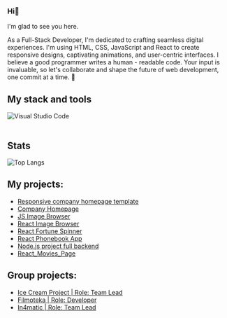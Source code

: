 ### Hi👋
I'm glad to see you here. 

As a Full-Stack Developer, I'm dedicated to crafting seamless digital experiences. I'm using HTML, CSS, JavaScript and React to create responsive designs, captivating animations, and user-centric interfaces. I believe a good programmer writes a human - readable code. Your input is invaluable, so let's collaborate and shape the future of web development, one commit at a time. 🚀 
## My stack and tools

<img align="left" alt="Visual Studio Code" src="https://skillicons.dev/icons?i=js,html,css,sass,git,github,vscode,nodejs,react,figma&theme=light"/></br>
</br>
## Stats

![Top Langs](https://github-readme-stats.vercel.app/api/top-langs/?username=SzymonSleboda&layout=compact)

<h2>My projects:</h2>
<ul>
  <li><a href="https://szymonsleboda.github.io/Company_Homepage_Template/">Responsive company homepage template</a></li>
  <li><a href="https://szymonsleboda.github.io/Company_Homepage/">Company Homepage</a></li>
  <li><a href="https://szymonsleboda.github.io/Js_Image_Browser/">JS Image Browser</a></li>
  <li><a href="https://szymonsleboda.github.io/React_Image_Browser/">React Image Browser</a></li>
  <li><a href="https://fortune-spinner.netlify.app">React Fortune Spinner</a></li>
  <li><a href="https://szymonsleboda.github.io/Szymon_Sleboda_Phonebook/">React Phonebook App</a></li>
  <li><a href="https://in4matic-4c2abd694526.herokuapp.com/swagger/">Node.js project full backend</a></li>
  <li><a href="https://szymonsleboda.github.io/React_Movies_Page/">React_Movies_Page</a></li>
</ul>
<h2>Group projects:</h2>
<ul>
  <li><a href="https://szymonsleboda.github.io/Project_Ice_Cream/">Ice Cream Project | Role: Team Lead</a></li>
  <li><a href="https://okazaki92.github.io/Quattro-Team-project-filmoteka/">Filmoteka | Role: Developer</a></li>
  <li><a href="https://in4matic.netlify.app">In4matic | Role: Team Lead</a></li>
</ul>
